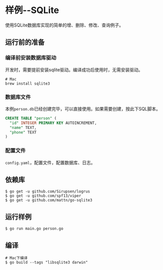 样例--SQLite
============

使用SQLite数据库实现的简单的增、删除、修改、查询例子。

## 运行前的准备

### 编译前安装数据库驱动

开发时，需要提前安装sqlite驱动。编译成功后使用时，无需安装驱动。

```
# Mac
brew install sqlite3
```

### 数据库文件

本例`person.db`已经创建完毕，可以直接使用。如果需要创建，按此下SQL脚本。

```sql
CREATE TABLE "person" (
  "id" INTEGER PRIMARY KEY AUTOINCREMENT,
  "name" TEXT,
  "phone" TEXT
)
```

### 配置文件

`config.yaml`，配置文件，配置数据库、日志。

## 依赖库

```shell
$ go get -u github.com/Sirupsen/logrus
$ go get -u github.com/spf13/viper
$ go get -u github.com/mattn/go-sqlite3
```

## 运行样例

```shell
$ go run main.go person.go
```

## 编译

```shell
# Mac下编译
$ go build --tags "libsqlite3 darwin"
```
